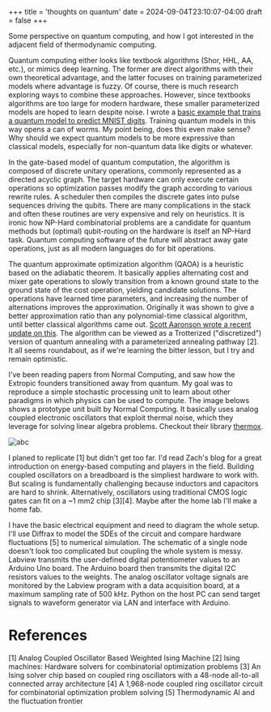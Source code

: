 +++
title = 'thoughts on quantum'
date = 2024-09-04T23:10:07-04:00
draft = false
+++

Some perspective on quantum computing, and how I got interested in the adjacent field of thermodynamic computing. 

Quantum computing either looks like textbook algorithms (Shor, HHL, AA, etc.), or mimics deep learning. The former are direct algorithms with their own theoretical advantage, and the latter focuses on training parameterized models where advantage is fuzzy. Of course, there is much research exploring ways to combine these approaches. However, since textbooks algorithms are too large for modern hardware, these smaller parameterized models are hoped to learn despite noise. I wrote a [basic example that trains a quantum model to predict MNIST digits](https://github.com/mathworks/Quantum-Computing-MATLAB/tree/main/examples/machine-learning/classifiers/mnist). Training quantum models in this way opens a can of worms. My point being, does this even make sense? Why should we expect quantum models to be more expressive than classical models, especially for non-quantum data like digits or whatever.

In the gate-based model of quantum computation, the algorithm is composed of discrete unitary operations, commonly represented as a directed acyclic graph. The target hardware can only execute certain operations so optimization passes modify the graph according to various rewrite rules. A scheduler then compiles the discrete gates into pulse sequences driving the qubits. There are many complications in the stack and often these routines are very expensive and rely on heuristics. It is ironic how NP-Hard combinatorial problems are a candidate for quantum methods but (optimal) qubit-routing on the hardware is itself an NP-Hard task. Quantum computing software of the future will abstract away gate operations, just as all modern languages do for bit operations.

The quantum approximate optimization algorithm (QAOA) is a heuristic based on the adiabatic theorem. It basically applies alternating cost and mixer gate operations to slowly transition from a known ground state to the ground state of the cost operation, yielding candidate solutions. The operations have learned time parameters, and increasing the number of alternations improves the approximation. Originally it was shown to give a better approximation ratio than any polynomial-time classical algorithm, until better classical algorithms came out. [Scott Aaronson wrote a recent update on this](https://scottaaronson.blog/?p=8375). The algorithm can be viewed as a Trotterized ("discretized") version of quantum annealing with a parameterized annealing pathway [2]. It all seems roundabout, as if we're learning the bitter lesson, but I try and remain optimistic.

I've been reading papers from Normal Computing, and saw how the Extropic founders transitioned away from quantum. My goal was to reproduce a simple stochastic processing unit to learn about other paradigms in which physics can be used to compute. The image belows shows a prototype unit built by Normal Computing. It basically uses analog coupled electronic oscillators that exploit thermal noise, which they leverage for solving linear algebra problems. Checkout their library [thermox](https://github.com/normal-computing/thermox).

![abc](/normal-circuit.png)

I planed to replicate [1] but didn't get too far. I'd read Zach's blog for a great introduction on energy-based computing and players in the field. Building coupled oscillators on a breadboard is the simpliest hardware to work with. But scaling is fundamentally challenging because inductors and capacitors are hard to shrink. Alternatively, oscillators using traditional CMOS logic gates can fit on a ~1 mm2 chip [3][4]. Maybe after the home lab I'll make a home fab.

I have the basic electrical equipment and need to diagram the whole setup. I'll use Diffrax to model the SDEs of the circuit and compare hardware fluctuations [5] to numerical simulation. The schematic of a single node doesn't look too complicated but coupling the whole system is messy. Labview transmits the user-defined digital potentiometer values to an Arduino Uno board. The Arduino board then transmits the digital I2C resistors values to the weights. The analog oscillator voltage signals are monitored by the Labview program with a data acquisition board, at a maximum sampling rate of 500 kHz. Python on the host PC can send target signals to waveform generator via LAN and interface with Arduino.

# References

[1] Analog Coupled Oscillator Based Weighted Ising Machine
[2] Ising machines: Hardware solvers for combinatorial optimization problems
[3] An Ising solver chip based on coupled ring oscillators with a 48-node all-to-all connected array architecture
[4] A 1,968-node coupled ring oscillator circuit for combinatorial optimization problem solving
[5] Thermodynamic AI and the fluctuation frontier